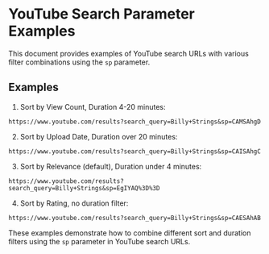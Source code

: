 # YouTube Search Parameter Examples

This document provides examples of YouTube search URLs with various filter combinations using the `sp` parameter.

## Examples

1. Sort by View Count, Duration 4-20 minutes:
```
https://www.youtube.com/results?search_query=Billy+Strings&sp=CAMSAhgD
```

2. Sort by Upload Date, Duration over 20 minutes:
```
https://www.youtube.com/results?search_query=Billy+Strings&sp=CAISAhgC
```

3. Sort by Relevance (default), Duration under 4 minutes:
```
https://www.youtube.com/results?search_query=Billy+Strings&sp=EgIYAQ%3D%3D
```

4. Sort by Rating, no duration filter:
```
https://www.youtube.com/results?search_query=Billy+Strings&sp=CAESAhAB
```

These examples demonstrate how to combine different sort and duration filters using the `sp` parameter in YouTube search URLs.
